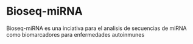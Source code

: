 # Bioseq-miRNA
Bioseq-miRNA es una inciativa para el analisis de secuencias de miRNA como biomarcadores para enfermedades autoinmunes
